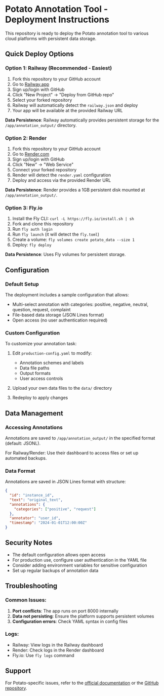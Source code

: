 # Potato Annotation Tool - Deployment Instructions

This repository is ready to deploy the Potato annotation tool to various cloud platforms with persistent data storage.

## Quick Deploy Options

### Option 1: Railway (Recommended - Easiest)

1. Fork this repository to your GitHub account
2. Go to [Railway.app](https://railway.app)
3. Sign up/login with GitHub
4. Click "New Project" → "Deploy from GitHub repo"
5. Select your forked repository
6. Railway will automatically detect the `railway.json` and deploy
7. Your app will be available at the provided Railway URL

**Data Persistence**: Railway automatically provides persistent storage for the `/app/annotation_output/` directory.

### Option 2: Render

1. Fork this repository to your GitHub account
2. Go to [Render.com](https://render.com)
3. Sign up/login with GitHub
4. Click "New" → "Web Service"
5. Connect your forked repository
6. Render will detect the `render.yaml` configuration
7. Deploy and access via the provided Render URL

**Data Persistence**: Render provides a 1GB persistent disk mounted at `/app/annotation_output/`.

### Option 3: Fly.io

1. Install the Fly CLI: `curl -L https://fly.io/install.sh | sh`
2. Fork and clone this repository
3. Run `fly auth login`
4. Run `fly launch` (it will detect the `fly.toml`)
5. Create a volume: `fly volumes create potato_data --size 1`
6. Deploy: `fly deploy`

**Data Persistence**: Uses Fly volumes for persistent storage.

## Configuration

### Default Setup
The deployment includes a sample configuration that allows:
- Multi-select annotation with categories: positive, negative, neutral, question, request, complaint
- File-based data storage (JSON Lines format)
- Open access (no user authentication required)

### Custom Configuration
To customize your annotation task:

1. Edit `production-config.yaml` to modify:
   - Annotation schemes and labels
   - Data file paths
   - Output formats
   - User access controls

2. Upload your own data files to the `data/` directory

3. Redeploy to apply changes

## Data Management

### Accessing Annotations
Annotations are saved to `/app/annotation_output/` in the specified format (default: JSONL).

For Railway/Render: Use their dashboard to access files or set up automated backups.

### Data Format
Annotations are saved in JSON Lines format with structure:
```json
{
  "id": "instance_id",
  "text": "original_text", 
  "annotations": {
    "categories": ["positive", "request"]
  },
  "annotator": "user_id",
  "timestamp": "2024-01-01T12:00:00Z"
}
```

## Security Notes

- The default configuration allows open access
- For production use, configure user authentication in the YAML file
- Consider adding environment variables for sensitive configuration
- Set up regular backups of annotation data

## Troubleshooting

### Common Issues:
1. **Port conflicts**: The app runs on port 8000 internally
2. **Data not persisting**: Ensure the platform supports persistent volumes
3. **Configuration errors**: Check YAML syntax in config files

### Logs:
- Railway: View logs in the Railway dashboard
- Render: Check logs in the Render dashboard  
- Fly.io: Use `fly logs` command

## Support

For Potato-specific issues, refer to the [official documentation](https://potato-annotation.readthedocs.io/) or the [GitHub repository](https://github.com/tuomaseerola/potato).